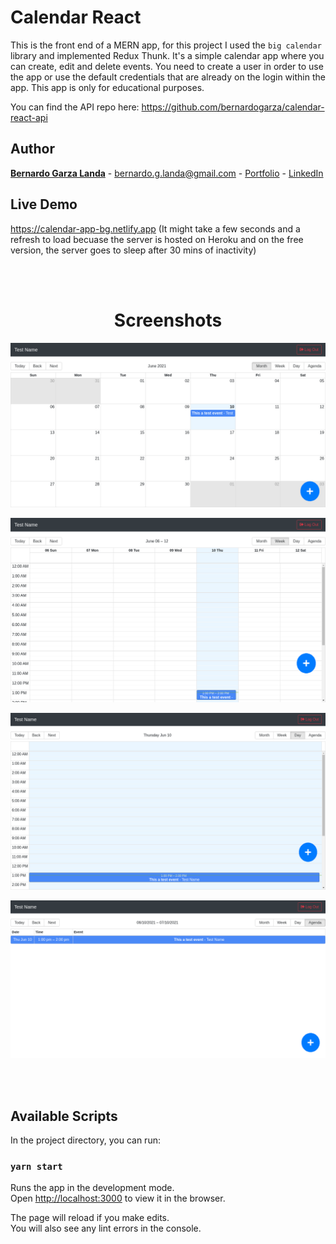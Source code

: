 # Calendar React


This is the front end of a MERN app, for this project I used the `big calendar` library and implemented Redux Thunk.
It's a simple calendar app where you can create, edit and delete events. You need to create a user in order to use the app or use the default
credentials that are already on the login within the app. This app is only for educational purposes.

You can find the API repo here: https://github.com/bernardogarza/calendar-react-api

## Author

**[Bernardo Garza Landa](https://bernardogarza.me/)** - bernardo.g.landa@gmail.com - [Portfolio](https://bernardogarza.me) - [LinkedIn](https://www.linkedin.com/in/bernardo-g-landa/)

## Live Demo

<a href="https://calendar-app-bg.netlify.app" target="_blank">https://calendar-app-bg.netlify.app</a> (It might take a few seconds and a refresh to load becuase the server is hosted on Heroku and on the free version, the server goes to sleep after 30 mins of inactivity)

<br>
<br>

<h1 align="center">Screenshots</h1>

<p align="center">
  <img src="./screenshots/calendar01.png" alt="Calendar Month" >
</p>
<p align="center">
  <img src="./screenshots/calendar02.png" alt="Calendar Week" >
</p>
<p align="center">
  <img src="./screenshots/calendar03.png" alt="Calendar Day" >
</p>
<p align="center">
  <img src="./screenshots/calendar04.png" alt="Calendar Agenda" >
</p>


<br>
<br>

## Available Scripts

In the project directory, you can run:

### `yarn start`

Runs the app in the development mode.\
Open [http://localhost:3000](http://localhost:3000) to view it in the browser.

The page will reload if you make edits.\
You will also see any lint errors in the console.
